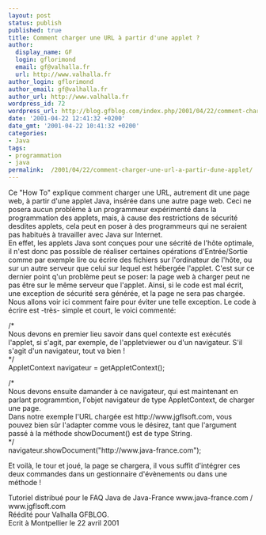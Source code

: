 ```yaml
---
layout: post
status: publish
published: true
title: Comment charger une URL à partir d'une applet ?
author:
  display_name: GF
  login: gflorimond
  email: gf@valhalla.fr
  url: http://www.valhalla.fr
author_login: gflorimond
author_email: gf@valhalla.fr
author_url: http://www.valhalla.fr
wordpress_id: 72
wordpress_url: http://blog.gfblog.com/index.php/2001/04/22/comment-charger-une-url-a-partir-dune-applet/
date: '2001-04-22 12:41:32 +0200'
date_gmt: '2001-04-22 10:41:32 +0200'
categories:
- Java
tags:
- programmation
- java
permalink:  /2001/04/22/comment-charger-une-url-a-partir-dune-applet/
---
```

<p>Ce &quot;How To&quot; explique comment charger une URL, autrement dit une page web, &agrave; partir d'une applet Java, ins&eacute;r&eacute;e dans une autre page web. Ceci ne posera aucun probl&egrave;me &agrave; un programmeur exp&eacute;riment&eacute; dans la programmation des applets, mais, &agrave; cause des restrictions de s&eacute;curit&eacute; desdites applets, cela peut en poser &agrave; des programmeurs qui ne seraient pas habitu&eacute;s &agrave; travailler avec Java sur Internet.<br />
  En effet, les applets Java sont con&ccedil;ues pour une s&eacute;crit&eacute; de l'h&ocirc;te optimale, il n'est donc pas possible de r&eacute;aliser certaines op&eacute;rations d'Entr&eacute;e/Sortie comme par exemple lire ou &eacute;crire des fichiers sur l'ordinateur de l'h&ocirc;te, ou sur un autre serveur que celui sur lequel est h&eacute;berg&eacute;e l'applet. C'est sur ce dernier point q'un probl&egrave;me peut se poser: la page web &agrave; charger peut ne pas &ecirc;tre sur le m&ecirc;me serveur que l'applet. Ainsi, si le code est mal &eacute;crit, une exception de s&eacute;curit&eacute; sera g&eacute;n&eacute;r&eacute;e, et la page ne sera pas charg&eacute;e. <br />
Nous allons voir ici comment faire pour &eacute;viter une telle exception. Le code &agrave; &eacute;crire est -tr&egrave;s- simple et court, le voici comment&eacute;:</p>
<p class="Code">/*<br />
  Nous devons en premier lieu savoir dans quel contexte est ex&eacute;cut&eacute;s l'applet, si s'agit, par exemple, de l'appletviewer ou d'un navigateur. S'il s'agit d'un navigateur, tout va bien !<br />
  */<br />
  AppletContext navigateur = getAppletContext();</p>
<p class="Code">/*<br />
  Nous devons ensuite damander &agrave; ce navigateur, qui est maintenant en parlant programmtion, l'objet navigateur de type AppletContext, de charger une page.<br />
  Dans notre exemple l'URL charg&eacute;e est http://www.jgflsoft.com, vous pouvez bien s&ucirc;r l'adapter comme vous le d&eacute;sirez, tant que l'argument pass&eacute; &agrave; la m&eacute;thode showDocument() est de type String.<br />
  */<br />
  navigateur.showDocument(&quot;http://www.java-france.com&quot;);</p>
<p>Et voil&agrave;, le tour et jou&eacute;, la page se chargera, il vous suffit d'int&eacute;grer ces deux commandes dans un gestionnaire d'&eacute;v&egrave;nements ou dans une m&eacute;thode !</p>
<p>Tutoriel distribu&eacute; pour le FAQ Java de Java-France www.java-france.com / www.jgflsoft.com<br />
  R&eacute;&eacute;dit&eacute; pour Valhalla GFBLOG. <br />
  Ecrit &agrave; Montpellier le 22 avril 2001</p>
